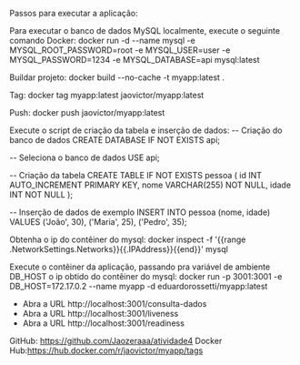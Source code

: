 Passos para executar a aplicação:

Para executar o banco de dados MySQL localmente, execute o seguinte comando Docker:
docker run -d --name mysql -e MYSQL_ROOT_PASSWORD=root -e MYSQL_USER=user -e MYSQL_PASSWORD=1234 -e MYSQL_DATABASE=api mysql:latest

Buildar projeto: 
docker build --no-cache -t myapp:latest .

Tag: 
docker tag myapp:latest jaovictor/myapp:latest

Push:
docker push jaovictor/myapp:latest

Execute o script de criação da tabela e inserção de dados:
-- Criação do banco de dados
CREATE DATABASE IF NOT EXISTS api;

-- Seleciona o banco de dados
USE api;

-- Criação da tabela
CREATE TABLE IF NOT EXISTS pessoa (
  id INT AUTO_INCREMENT PRIMARY KEY,
  nome VARCHAR(255) NOT NULL,
  idade INT NOT NULL
);

-- Inserção de dados de exemplo
INSERT INTO pessoa (nome, idade) VALUES 
('João', 30),
('Maria', 25),
('Pedro', 35);

Obtenha o ip do contêiner do mysql:
docker inspect -f '{{range .NetworkSettings.Networks}}{{.IPAddress}}{{end}}' mysql

Execute o contêiner da aplicação, passando pra variável de ambiente DB_HOST o ip obtido do contêiner do mysql:
docker run -p 3001:3001 -e DB_HOST=172.17.0.2 --name myapp -d eduardorossetti/myapp:latest

- Abra a URL http://localhost:3001/consulta-dados
- Abra a URL http://localhost:3001/liveness
- Abra a URL http://localhost:3001/readiness

GitHub: https://github.com/Jaozeraaa/atividade4
Docker Hub:https://hub.docker.com/r/jaovictor/myapp/tags
